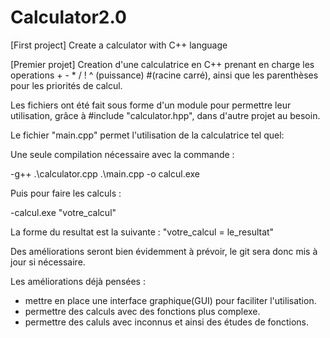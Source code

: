 # Calculator2.0
[First project] Create a calculator with C++ language

[Premier projet] Creation d'une calculatrice en C++ prenant en charge les operations + - * / ! ^ (puissance) #(racine carré), ainsi que les parenthèses pour les priorités de calcul.

Les fichiers ont été fait sous forme d'un module pour permettre leur utilisation, grâce à #include "calculator.hpp", dans d'autre projet au besoin.

Le fichier "main.cpp" permet l'utilisation de la calculatrice tel quel:

Une seule compilation nécessaire avec la commande :

-g++ .\calculator.cpp .\main.cpp -o calcul.exe

Puis pour faire les calculs :

-calcul.exe "votre_calcul" 

La forme du resultat est la suivante : "votre_calcul = le_resultat"

Des améliorations seront bien évidemment à prévoir, le git sera donc mis à jour si nécessaire.

Les améliorations déjà pensées :
+ mettre en place une interface graphique(GUI) pour faciliter l'utilisation.
+ permettre des calculs avec des fonctions plus complexe.
+ permettre des caluls avec inconnus et ainsi des études de fonctions.
